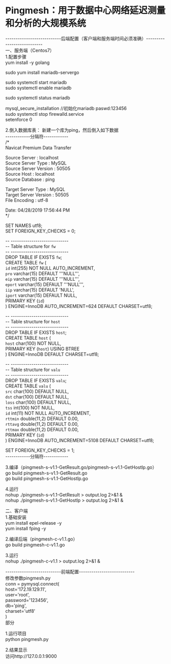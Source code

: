 Pingmesh：用于数据中心网络延迟测量和分析的大规模系统
====

---------------------------后端配置（客户端和服务端时间必须准确）---------------------------<br>
一、服务端（Centos7）<br>
1.配置步骤<br>
yum install -y golang<br>

sudo yum install mariadb-servergo

sudo systemctl start mariadb<br>
sudo systemctl enable mariadb

sudo systemctl status mariadb


mysql_secure_installation //初始化mariadb paswd:123456<br>
sudo systemctl stop firewalld.service<br>
setenforce 0<br>

2.倒入数据库表：
新建一个库为ping，然后倒入如下数据<br>
------------分隔符------------<br>
/*<br>
 Navicat Premium Data Transfer<br>

 Source Server         : localhost<br>
 Source Server Type    : MySQL<br>
 Source Server Version : 50505<br>
 Source Host           : localhost<br>
 Source Database       : ping<br>

 Target Server Type    : MySQL<br>
 Target Server Version : 50505<br>
 File Encoding         : utf-8<br>

 Date: 04/28/2019 17:56:44 PM<br>
*/<br>

SET NAMES utf8;<br>
SET FOREIGN_KEY_CHECKS = 0;<br>

-- ----------------------------<br>
--  Table structure for `fw`<br>
-- ----------------------------<br>
DROP TABLE IF EXISTS `fw`;<br>
CREATE TABLE `fw` (<br>
  `id` int(255) NOT NULL AUTO_INCREMENT,<br>
  `pro` varchar(15) DEFAULT '''NULL''',<br>
  `eip` varchar(15) DEFAULT '''NULL''',<br>
  `eport` varchar(15) DEFAULT '''NULL''',<br>
  `iip` varchar(15) DEFAULT 'NULL',<br>
  `iport` varchar(15) DEFAULT NULL,<br>
  PRIMARY KEY (`id`)<br>
) ENGINE=InnoDB AUTO_INCREMENT=624 DEFAULT CHARSET=utf8;<br>

-- ----------------------------<br>
--  Table structure for `host`<br>
-- ----------------------------<br>
DROP TABLE IF EXISTS `host`;<br>
CREATE TABLE `host` (<br>
  `host` char(100) NOT NULL,<br>
  PRIMARY KEY (`host`) USING BTREE<br>
) ENGINE=InnoDB DEFAULT CHARSET=utf8;<br>

-- ----------------------------<br>
--  Table structure for `valu`<br>
-- ----------------------------<br>
DROP TABLE IF EXISTS `valu`;<br>
CREATE TABLE `valu` (<br>
  `src` char(100) DEFAULT NULL,<br>
  `dst` char(100) DEFAULT NULL,<br>
  `loss` char(100) DEFAULT NULL,<br>
  `tss` int(100) NOT NULL,<br>
  `id` int(11) NOT NULL AUTO_INCREMENT,<br>
  `rttmin` double(11,2) DEFAULT 0.00,<br>
  `rttavg` double(11,2) DEFAULT 0.00,<br>
  `rttmax` double(11,2) DEFAULT 0.00,<br>
  PRIMARY KEY (`id`)<br>
) ENGINE=InnoDB AUTO_INCREMENT=5108 DEFAULT CHARSET=utf8;<br>

SET FOREIGN_KEY_CHECKS = 1;<br>
------------分隔符------------<br>

3.编译（pingmesh-s-v1.1-GetResult.go/pingmesh-s-v1.1-GetHostIp.go）<br>
go build pingmesh-s-v1.1-GetResult.go<br>
go build pingmesh-s-v1.1-GetHostIp.go<br>

4.运行<br>
nohup ./pingmesh-s-v1.1-GetResult > output.log 2>&1 &<br>
nohup ./pingmesh-s-v1.1-GetHostIp > output.log 2>&1 &<br>

二、客户端<br>
1.基础安装<br>
yum install epel-release -y<br>
yum install fping -y<br>

2.编译后端（pingmesh-c-v1.1.go）<br>
go build pingmesh-c-v1.1.go<br>

3.运行<br>
nohup ./pingmesh-c-v1.1 > output.log 2>&1 &<br>

---------------------------前端配置---------------------------<br>
修改参数pingmesh.py<br>
conn = pymysql.connect(<br>
    host='172.19.129.11',<br>
    user='root',<br>
    password='123456',<br>
    db='ping',<br>
    charset='utf8'<br>
)<br>
部分<br>


1.运行项目<br>
python pingmesh.py<br>

2.结果显示<br>
访问http://127.0.0.1:9000<br>
